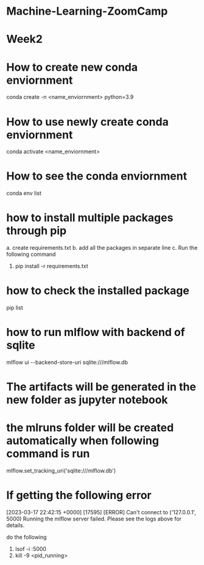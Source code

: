 # Machine-Learning-ZoomCamp

# Week2

# How to create new conda enviornment

conda create -n <name_enviornment> python=3.9

# How to use newly create conda enviornment

conda activate <name_enviornment>

# How to see the conda enviornment

conda env list

# how to install multiple packages through pip

a. create requirements.txt
b. add all the packages in separate line
c. Run the following command
1. pip install -r requirements.txt

# how to check the installed package

pip list

# how to run mlflow with backend of sqlite

mlflow ui --backend-store-uri sqlite:///mlflow.db

# The artifacts will be generated in the new folder as jupyter notebook 
# the mlruns folder will be created automatically when following command is run

mlflow.set_tracking_uri('sqlite:///mlflow.db')

# If getting the following error
[2023-03-17 22:42:15 +0000] [17595] [ERROR] Can't connect to ('127.0.0.1', 5000)
Running the mlflow server failed. Please see the logs above for details.

do the following

1. lsof -i :5000
2. kill -9 <pid_running>